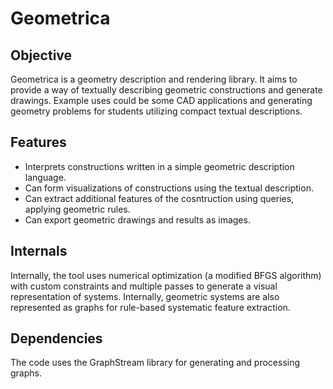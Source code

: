 # Geometrica

## Objective
Geometrica is a geometry description and rendering library. It aims to provide a way of textually describing geometric constructions and generate drawings. Example uses could be some CAD applications and generating geometry problems for students utilizing compact textual descriptions.

## Features
- Interprets constructions written in a simple geometric description language.
- Can form visualizations of constructions using the textual description.
- Can extract additional features of the cosntruction using queries, applying geometric rules.
- Can export geometric drawings and results as images.

## Internals
Internally, the tool uses numerical optimization (a modified BFGS algorithm) with custom constraints and multiple passes to generate a visual representation of systems. Internally, geometric systems are also represented as graphs for rule-based systematic feature extraction.

## Dependencies
The code uses the GraphStream library for generating and processing graphs.

